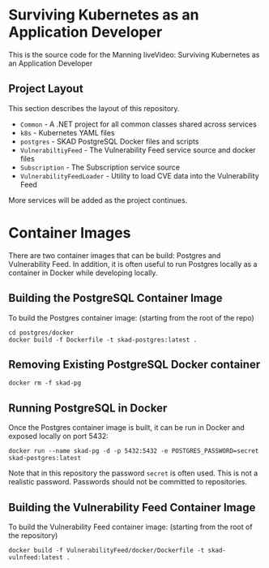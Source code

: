 # Surviving Kubernetes as an Application Developer

This is the source code for the Manning liveVideo: Surviving Kubernetes as an Application Developer

## Project Layout

This section describes the layout of this repository.

* `Common` - A .NET project for all common classes shared across services
* `k8s` - Kubernetes YAML files
* `postgres` - SKAD PostgreSQL Docker files and scripts
* `VulnerabiltiyFeed` - The Vulnerability Feed service source and docker files
* `Subscription` - The Subscription service source
* `VulnerabilityFeedLoader` - Utility to load CVE data into the Vulnerability Feed

More services will be added as the project continues.

# Container Images

There are two container images that can be build: Postgres and Vulnerability Feed. In addition, it is often useful to run Postgres locally as a container in Docker while developing locally.

## Building the PostgreSQL Container Image

To build the Postgres container image: (starting from the root of the repo)

```
cd postgres/docker
docker build -f Dockerfile -t skad-postgres:latest .
```

## Removing Existing PostgreSQL Docker container

```
docker rm -f skad-pg
```

## Running PostgreSQL in Docker

Once the Postgres container image is built, it can be run in Docker and exposed locally on port 5432:

```
docker run --name skad-pg -d -p 5432:5432 -e POSTGRES_PASSWORD=secret skad-postgres:latest
```

Note that in this repository the password `secret` is often used. This is not a realistic password. Passwords should not be committed to repositories.

## Building the Vulnerability Feed Container Image

To build the Vulnerability Feed container image: (starting from the root of the repository)

```
docker build -f VulnerabilityFeed/docker/Dockerfile -t skad-vulnfeed:latest .
```


